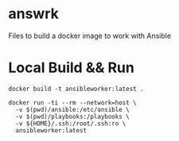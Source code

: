 # answrk

Files to build a docker image to work with Ansible

# Local Build && Run

```
docker build -t ansibleworker:latest .
```

```
docker run -ti --rm --network=host \
  -v $(pwd)/ansible:/etc/ansible \
  -v $(pwd)/playbooks:/playbooks \
  -v ${HOME}/.ssh:/root/.ssh:ro \
  ansibleworker:latest
```
 
